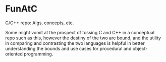 # FunAtC
C/C++ repo: Algs, concepts, etc.

Some might vomit at the prospect of tossing C and C++ in a conceptual repo such as this,
however the destiny of the two are bound, and the utility in comparing and contrasting 
the two languages is helpful in better understanding the bounds and use cases for procedural 
and object-oriented programming.


